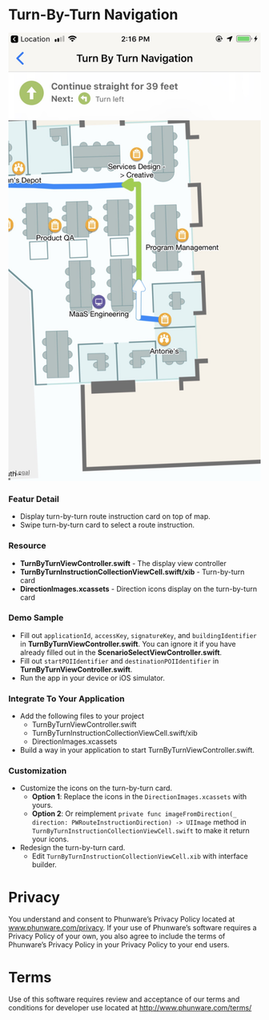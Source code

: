 Turn-By-Turn Navigation
====================

![MacDown Screenshot](../Images/turnbyturn.jpg)

### Featur Detail
- Display turn-by-turn route instruction card on top of map.
- Swipe turn-by-turn card to select a route instruction.

### Resource 
- **TurnByTurnViewController.swift** - The display view controller
- **TurnByTurnInstructionCollectionViewCell.swift/xib** - Turn-by-turn card
- **DirectionImages.xcassets** - Direction icons display on the turn-by-turn card

### Demo Sample
- Fill out `applicationId`, `accessKey`, `signatureKey`, and `buildingIdentifier` in **TurnByTurnViewController.swift**. You can ignore it if you have already filled out in the **ScenarioSelectViewController.swift**.
- Fill out `startPOIIdentifier` and `destinationPOIIdentifier` in **TurnByTurnViewController.swift**.
- Run the app in your device or iOS simulator.

### Integrate To Your Application
- Add the following files to your project
	* TurnByTurnViewController.swift
	* TurnByTurnInstructionCollectionViewCell.swift/xib
	* DirectionImages.xcassets
- Build a way in your application to start TurnByTurnViewController.swift.

### Customization
- Customize the icons on the turn-by-turn card.
	* **Option 1**: Replace the icons in the `DirectionImages.xcassets` with yours.
	* **Option 2**: Or reimplement `private func imageFromDirection(_ direction: PWRouteInstructionDirection) -> UIImage` method in `TurnByTurnInstructionCollectionViewCell.swift` to make it return your icons.
- Redesign the turn-by-turn card.
	* Edit `TurnByTurnInstructionCollectionViewCell.xib` with interface builder.



# Privacy
You understand and consent to Phunware’s Privacy Policy located at www.phunware.com/privacy. If your use of Phunware’s software requires a Privacy Policy of your own, you also agree to include the terms of Phunware’s Privacy Policy in your Privacy Policy to your end users.

# Terms
Use of this software requires review and acceptance of our terms and conditions for developer use located at http://www.phunware.com/terms/
